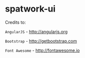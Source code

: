 spatwork-ui
===========

Credits to:

`AngularJS` - http://angularjs.org

`Bootstrap` - http://getbootstrap.com

`Font Awesome` - http://fontawesome.io

